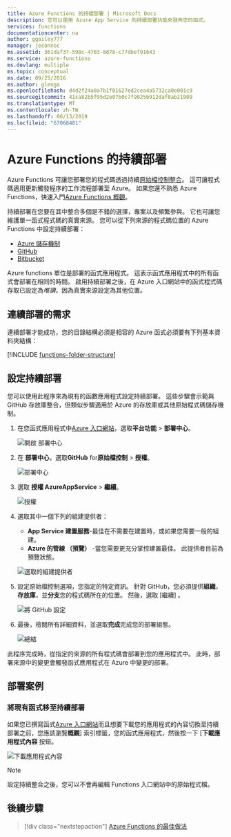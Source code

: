 ```yaml
---
title: Azure Functions 的持續部署 | Microsoft Docs
description: 您可以使用 Azure App Service 的持續部署功能來發佈您的函式。
services: functions
documentationcenter: na
author: ggailey777
manager: jeconnoc
ms.assetid: 361daf37-598c-4703-8d78-c77dbef91643
ms.service: azure-functions
ms.devlang: multiple
ms.topic: conceptual
ms.date: 09/25/2016
ms.author: glenga
ms.openlocfilehash: d4d2f24a0a7b1f01627ed2cea4a5732ca0e001c9
ms.sourcegitcommit: 41ca82b5f95d2e07b0c7f9025b912daf0ab21909
ms.translationtype: MT
ms.contentlocale: zh-TW
ms.lasthandoff: 06/13/2019
ms.locfileid: "67068481"
---
```

# <a name="continuous-deployment-for-azure-functions"></a>Azure Functions 的持續部署

Azure Functions 可讓您部署您的程式碼透過持續[原始檔控制整合](functions-deployment-technologies.md#source-control)。 這可讓程式碼適用更新觸發程序的工作流程部署至 Azure。 如果您還不熟悉 Azure Functions，快速入門[Azure Functions 概觀](functions-overview.md)。

持續部署在您要在其中整合多個是不錯的選擇，專案以及頻繁參與。 它也可讓您維護單一函式程式碼的真實來源。 您可以從下列來源的程式碼位置的 Azure Functions 中設定持續部署：

* [Azure 儲存機制](https://azure.microsoft.com/services/devops/repos/)
* [GitHub](https://github.com)
* [Bitbucket](https://bitbucket.org/)

Azure functions 單位是部署的函式應用程式。 這表示函式應用程式中的所有函式會部署在相同的時間。 啟用持續部署之後，在 Azure 入口網站中的函式程式碼存取已設定為*唯讀*，因為真實來源設定為其他位置。

## <a name="requirements-for-continuous-deployment"></a>連續部署的需求

連續部署才能成功，您的目錄結構必須是相容的 Azure 函式必須要有下列基本資料夾結構：

[!INCLUDE [functions-folder-structure](../../includes/functions-folder-structure.md)]

## <a name="credentials"></a>設定持續部署

您可以使用此程序來為現有的函數應用程式設定持續部署。 這些步驟會示範與 GitHub 存放庫整合，但類似步驟適用於 Azure 的存放庫或其他原始程式碼儲存機制。

1. 在您函式應用程式中[Azure 入口網站](https://portal.azure.com)，選取**平台功能** > **部署中心**。

    ![開啟 部署中心](./media/functions-continuous-deployment/platform-features.png)

2. 在 **部署中心**，選取**GitHub** for**原始檔控制** > **授權**。

    ![部署中心](./media/functions-continuous-deployment/github.png)

3. 選取 **授權 AzureAppService** > **繼續**。

    ![授權](./media/functions-continuous-deployment/authorize.png)

4. 選取其中一個下列的組建提供者：

    * **App Service 建置服務**-最佳在不需要在建置時，或如果您需要一般的組建。
    * **Azure 的管線 （預覽）** -當您需要更充分掌控建置最佳。 此提供者目前為預覽狀態。

    ![選取的組建提供者](./media/functions-continuous-deployment/build.png)

5. 設定原始檔控制選項，您指定的特定資訊。 針對 GitHub，您必須提供**組織**，**存放庫**，並**分支**您的程式碼所在的位置。 然後，選取 [繼續]  。

    ![將 GitHub 設定](./media/functions-continuous-deployment/github-specifics.png)

6. 最後，檢閱所有詳細資料，並選取**完成**完成您的部署組態。

    ![總結](./media/functions-continuous-deployment/summary.png)

此程序完成時，從指定的來源的所有程式碼會部署到您的應用程式中。 此時，部署來源中的變更會觸發函式應用程式在 Azure 中變更的部署。

## <a name="deployment-scenarios"></a>部署案例

<a name="existing"></a>
### <a name="move-existing-functions-to-continuous-deployment"></a>將現有函式移至持續部署

如果您已撰寫函式[Azure 入口網站](https://portal.azure.com)而且想要下載您的應用程式的內容切換至持續部署之前，您應該瀏覽**概觀**] 索引標籤，您的函式應用程式，然後按一下 [**下載應用程式內容** 按鈕。

![下載應用程式內容](./media/functions-continuous-deployment/download.png)

> [!NOTE]
> 設定持續整合之後，您可以不會再編輯 Functions 入口網站中的原始程式檔。

## <a name="next-steps"></a>後續步驟

> [!div class="nextstepaction"]
> [Azure Functions 的最佳做法](functions-best-practices.md)
